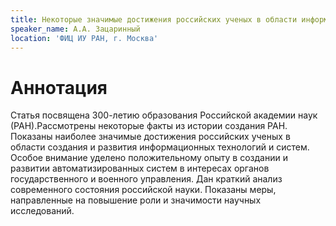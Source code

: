 ```yaml
---
title: Некоторые значимые достижения российских ученых в области информационных технологий
speaker_name: А.А. Зацаринный
location: 'ФИЦ ИУ РАН, г. Москва'
---
```


# Аннотация

Статья посвящена 300-летию образования Российской академии наук (РАН).Рассмотрены некоторые факты из истории создания РАН. Показаны наиболее значимые достижения российских ученых в области создания и развития информационных технологий и систем. Особое внимание уделено положительному опыту в создании и развитии автоматизированных систем в интересах органов государственного и военного управления. Дан краткий анализ современного состояния российской науки. Показаны меры, направленные на повышение роли и значимости научных исследований.
